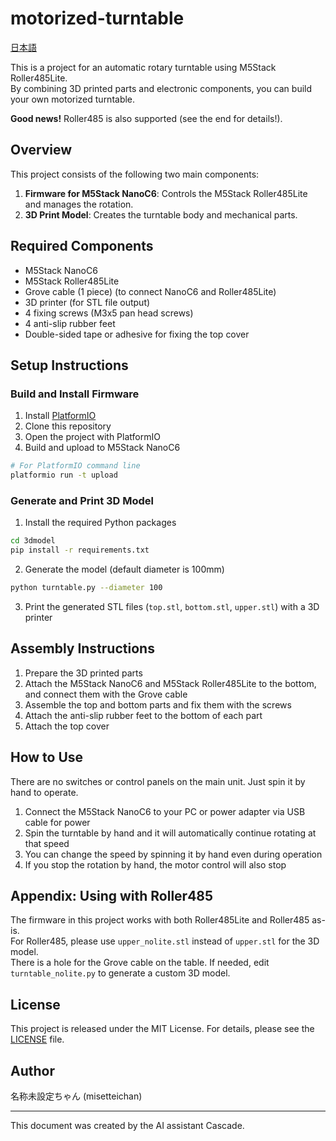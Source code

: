 # motorized-turntable

[日本語](./README_ja.md)

This is a project for an automatic rotary turntable using M5Stack Roller485Lite.  
By combining 3D printed parts and electronic components, you can build your own motorized turntable.

**Good news!** Roller485 is also supported (see the end for details!).

## Overview

This project consists of the following two main components:

1. **Firmware for M5Stack NanoC6**: Controls the M5Stack Roller485Lite and manages the rotation.
2. **3D Print Model**: Creates the turntable body and mechanical parts.

## Required Components

- M5Stack NanoC6
- M5Stack Roller485Lite
- Grove cable (1 piece) (to connect NanoC6 and Roller485Lite)
- 3D printer (for STL file output)
- 4 fixing screws (M3x5 pan head screws)
- 4 anti-slip rubber feet
- Double-sided tape or adhesive for fixing the top cover

## Setup Instructions

### Build and Install Firmware

1. Install [PlatformIO](https://platformio.org/)
2. Clone this repository
3. Open the project with PlatformIO
4. Build and upload to M5Stack NanoC6

```bash
# For PlatformIO command line
platformio run -t upload
```

### Generate and Print 3D Model

1. Install the required Python packages

```bash
cd 3dmodel
pip install -r requirements.txt
```

2. Generate the model (default diameter is 100mm)

```bash
python turntable.py --diameter 100
```

3. Print the generated STL files (`top.stl`, `bottom.stl`, `upper.stl`) with a 3D printer

## Assembly Instructions

1. Prepare the 3D printed parts
2. Attach the M5Stack NanoC6 and M5Stack Roller485Lite to the bottom, and connect them with the Grove cable
3. Assemble the top and bottom parts and fix them with the screws
4. Attach the anti-slip rubber feet to the bottom of each part
5. Attach the top cover

## How to Use

There are no switches or control panels on the main unit. Just spin it by hand to operate.

1. Connect the M5Stack NanoC6 to your PC or power adapter via USB cable for power
2. Spin the turntable by hand and it will automatically continue rotating at that speed
3. You can change the speed by spinning it by hand even during operation
4. If you stop the rotation by hand, the motor control will also stop

## Appendix: Using with Roller485

The firmware in this project works with both Roller485Lite and Roller485 as-is.  
For Roller485, please use `upper_nolite.stl` instead of `upper.stl` for the 3D model.  
There is a hole for the Grove cable on the table. If needed, edit `turntable_nolite.py` to generate a custom 3D model.

## License

This project is released under the MIT License. For details, please see the [LICENSE](LICENSE) file.

## Author

名称未設定ちゃん (misetteichan)

---
This document was created by the AI assistant Cascade.
